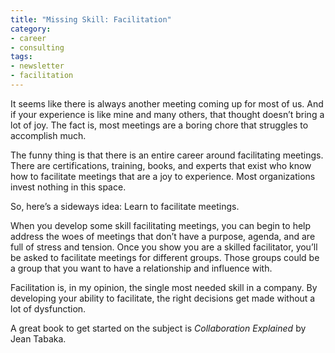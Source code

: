 ```yaml
---
title: "Missing Skill: Facilitation"
category: 
- career
- consulting
tags:
- newsletter
- facilitation
---
```

It seems like there is always another meeting coming up for most of us. And if your experience is like mine and many others, that thought doesn’t bring a lot of joy. The fact is, most meetings are a boring chore that struggles to accomplish much.

The funny thing is that there is an entire career around facilitating meetings. There are certifications, training, books, and experts that exist who know how to facilitate meetings that are a joy to experience. Most organizations invest nothing in this space.

So, here’s a sideways idea: Learn to facilitate meetings.

When you develop some skill facilitating meetings, you can begin to help address the woes of meetings that don’t have a purpose, agenda, and are full of stress and tension. Once you show you are a skilled facilitator, you’ll be asked to facilitate meetings for different groups. Those groups could be a group that you want to have a relationship and influence with.

Facilitation is, in my opinion, the single most needed skill in a company. By developing your ability to facilitate, the right decisions get made without a lot of dysfunction.

A great book to get started on the subject is *Collaboration Explained* by Jean Tabaka.
